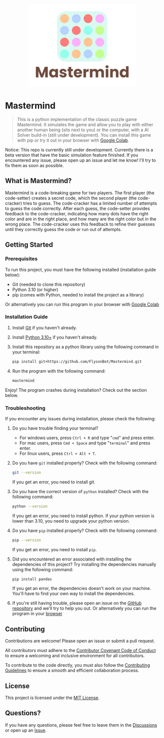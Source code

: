 <h1 align="center">
<img src="https://raw.githubusercontent.com/FlysonBot/Mastermind/main/docs/source/_static/Mastermind Logo.svg" width="350">
</h1>

# Mastermind

> This is a python implementation of the classic puzzle game Mastermind. It simulates the game and allow you to play with either another human being (sits next to you) or the computer, with a AI Solver build-in (still under development). You can install this game with pip or try it out in your browser with [Google Colab](https://colab.research.google.com/github/FlysonBot/Mastermind/blob/main/mastermind_in_colab.ipynb).

Notice: This repo is currently still under development. Currently there is a beta version that have the basic simulation feature finished. If you encountered any issue, please open up an issue and let me know! I'll try to fix them as soon as possible.

## What is Mastermind?

Mastermind is a code-breaking game for two players. The first player (the code-setter) creates a secret code, which the second player (the code-cracker) tries to guess. The code-cracker has a limited number of attempts to guess the code correctly. After each guess, the code-setter provides feedback to the code-cracker, indicating how many dots have the right color and are in the right place, and how many are the right color but in the wrong place. The code-cracker uses this feedback to refine their guesses until they correctly guess the code or run out of attempts.

## Getting Started

### Prerequisites

To run this project, you must have the following installed (installation guide below):

- Git (needed to clone this repository)
- Python 3.10 (or higher)
- pip (comes with Python, needed to install the project as a library)

Or alternatively you can run this program in your browser with [Google Colab](https://colab.research.google.com/github/FlysonBot/Mastermind/blob/main/mastermind_in_colab.ipynb)

### Installation Guide

1. Install [Git](https://git-scm.com/downloads) if you haven't already.

2. Install [Python 3.10+](https://www.python.org/downloads/) if you haven't already.

3. Install this repository as a python library using the following command in your terminal:

    ```bash
    pip install git+https://github.com/FlysonBot/Mastermind.git
    ```

4. Run the program with the following command:

    ```bash
    mastermind
    ```

Enjoy! The program crashes during installation? Check out the section below.

### Troubleshooting

If you encounter any issues during installation, please check the following:

1. Do you have trouble finding your terminal?

    - For windows users, press `Ctrl + R` and type "`cmd`" and press enter.
    - For mac users, press `Cmd + Space` and type "`terminal`" and press enter.
    - For linux users, press `Ctrl + Alt + T`.

2. Do you have `git` installed properly? Check with the following command:

    ```bash
    git --version
    ```

    If you get an error, you need to install git.

3. Do you have the correct version of `python` installed? Check with the following command:

    ```bash
    python --version
    ```

    If you get an error, you need to install python.
    If your python version is lower than 3.10, you need to upgrade your python version.

4. Do you have `pip` installed properly? Check with the following command:

    ```bash
    pip --version
    ```

    If you get an error, you need to install `pip`.

5. Did you encountered an error associated with installing the dependencies of this project? Try installing the dependencies manually using the following command:

    ```bash
    pip install pandas
    ```

    If you get an error, the dependencies doesn't work on your machine. You'll have to find your own way to install the dependencies.

6. If you're still having trouble, please open an issue on the [GitHub repository](https://github.com/FlysonBot/Mastermind/issues) and we'll try to help you out. Or alternatively you can run the program in your [browser](https://colab.research.google.com/github/FlysonBot/Mastermind/blob/main/mastermind_in_colab.ipynb)

## Contributing

Contributions are welcome! Please open an issue or submit a pull request.

All contributors must adhere to the [Contributor Covenant Code of Conduct](https://github.com/FlysonBot/Mastermind/blob/main/CODE_OF_CONDUCT.md) to ensure a welcoming and inclusive environment for all contributors.

To contribute to the code directly, you must also follow the [Contributing Guidelines](https://github.com/FlysonBot/Mastermind/blob/main/CONTRIBUTING.md) to ensure a smooth and efficient collaboration process.

## License

This project is licensed under the [MIT License](https://github.com/FlysonBot/Mastermind/blob/main/LICENSE).

## Questions?

If you have any questions, please feel free to leave them in the [Discussions](https://github.com/FlysonBot/Mastermind/discussions) or open up an [Issue](https://github.com/FlysonBot/Mastermind/issues).
